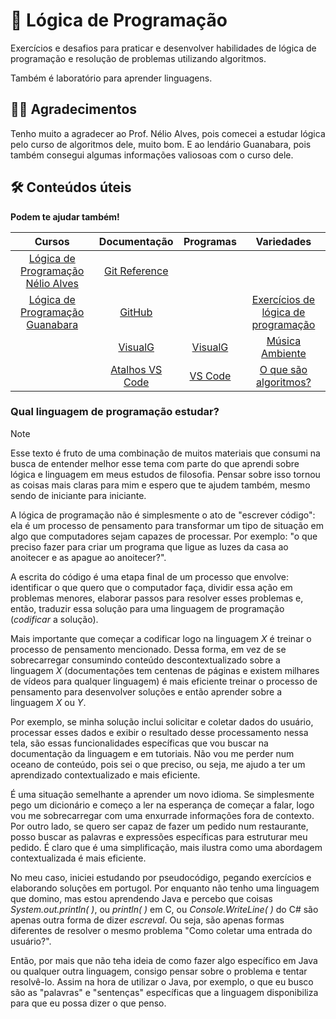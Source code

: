 # 🧮 Lógica de Programação

Exercícios e desafios para praticar e desenvolver habilidades de lógica de programação e resolução de problemas utilizando algoritmos.

Também é laboratório para aprender linguagens.

## 🤝🏼 Agradecimentos

Tenho muito a agradecer ao Prof. Nélio Alves, pois comecei a estudar lógica pelo curso de algoritmos dele, muito bom. E ao lendário Guanabara, pois também consegui algumas informações valiosoas com o curso dele.

## 🛠 Conteúdos úteis

**Podem te ajudar também!**
 
 
| Cursos | Documentação | Programas | Variedades | 
|:------:|:------------:|:---------:|:----:|
| [Lógica de Programação Nélio Alves](https://www.udemy.com/course/curso-algoritmos-logica-de-programacao/) | [Git Reference](https://git-scm.com/docs) |    
| [Lógica de Programação Guanabara](https://www.youtube.com/playlist?list=PLHz_AreHm4dmSj0MHol_aoNYCSGFqvfXV) | [GitHub](https://docs.github.com/pt/get-started/writing-on-github/getting-started-with-writing-and-formatting-on-github/basic-writing-and-formatting-syntax) |    | [Exercícios de lógica de programação](https://www.computersciencemaster.com.br/exercicios-de-logica-de-programacao/) |
|        | [VisualG](http://manual.visualg3.com.br/doku.php?id=manual) | [VisualG](https://visualg3.com.br/) | [Música Ambiente](https://youtu.be/Fnbd5z8kJFk?si=PjJARK-dDjVBFtpg) |
|        | [Atalhos VS Code](https://www.crio.do/blog/vs-code-shortcuts/) | [VS Code](https://code.visualstudio.com/docs/introvideos/basics) | [O que são algoritmos?](https://www.youtube.com/watch?v=dvNp575fwzQ) |         | [Dicas de estudo](https://www.youtube.com/watch?v=Xfgc3ZDtwTQ) | 



### Qual linguagem de programação estudar?

> [!NOTE]
> Esse texto é fruto de uma combinação de muitos materiais que consumi na busca de entender melhor esse tema com parte do que aprendi sobre lógica e linguagem em meus estudos de filosofia. Pensar sobre isso tornou as coisas mais claras para mim e espero que te ajudem também, mesmo sendo de iniciante para iniciante.

A lógica de programação não é simplesmente o ato de "escrever código": ela é um processo de pensamento para transformar um tipo de situação em algo que computadores sejam capazes de processar. Por exemplo: "o que preciso fazer para criar um programa que ligue as luzes da casa ao anoitecer e as apague ao anoitecer?".

A escrita do código é uma etapa final de um processo que envolve: identificar o que quero que o computador faça, dividir essa ação em problemas menores, elaborar passos para resolver esses problemas e, então, traduzir essa solução para uma linguagem de programação (*codificar* a solução).

Mais importante que começar a codificar logo na linguagem *X* é treinar o processo de pensamento mencionado. Dessa forma, em vez de se sobrecarregar consumindo conteúdo descontextualizado sobre a linguagem *X* (documentações tem centenas de páginas e existem milhares de vídeos para qualquer linguagem) é mais eficiente treinar o processo de pensamento para desenvolver soluções e então aprender sobre a linguagem *X* ou *Y*.

Por exemplo, se minha solução inclui solicitar e coletar dados do usuário, processar esses dados e exibir o resultado desse processamento nessa tela, são essas funcionalidades específicas que vou buscar na documentação da linguagem e em tutoriais. Não vou me perder num oceano de conteúdo, pois sei o que preciso, ou seja, me ajudo a ter um aprendizado contextualizado e mais eficiente.

É uma situação semelhante a aprender um novo idioma. Se simplesmente pego um dicionário e começo a ler na esperança de começar a falar, logo vou me sobrecarregar com uma enxurrade informações fora de contexto. Por outro lado, se quero ser capaz de fazer um pedido num restaurante, posso buscar as palavras e expressões específicas para estruturar meu pedido. É claro que é uma simplificação, mais ilustra como uma abordagem contextualizada é mais eficiente.

No meu caso, iniciei estudando por pseudocódigo, pegando exercícios e elaborando soluções em portugol. Por enquanto <!-- 10.09.2023 --> não tenho uma linguagem que domino, mas estou aprendendo Java e percebo que coisas *System.out.println(  )*, ou *println( )* em C, ou *Console.WriteLine( )* do C# são apenas outra forma de dizer *escreval*. Ou seja, são apenas formas diferentes de resolver o mesmo problema "Como coletar uma entrada do usuário?". 

Então, por mais que não teha ideia de como fazer algo específico em Java ou qualquer outra linguagem, consigo pensar sobre o problema e tentar resolvê-lo. Assim na hora de utilizar o Java, por exemplo, o que eu busco são as "palavras" e "sentenças" específicas que a linguagem disponibiliza para que eu possa dizer o que penso.